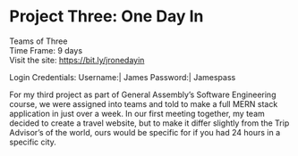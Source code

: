 # Project Three: One Day In #

Teams of Three  
Time Frame: 9 days  
Visit the site: https://bit.ly/jronedayin  

Login Credentials:
Username:| James
Password:| Jamespass


For my third project as part of General Assembly’s Software Engineering course, we were assigned into teams and told to make a full MERN stack application in just over a week. In our first meeting together, my team decided to create a travel website, but to make it differ slightly from the Trip Advisor’s of the world, ours would be specific for if you had 24 hours in a specific city.

